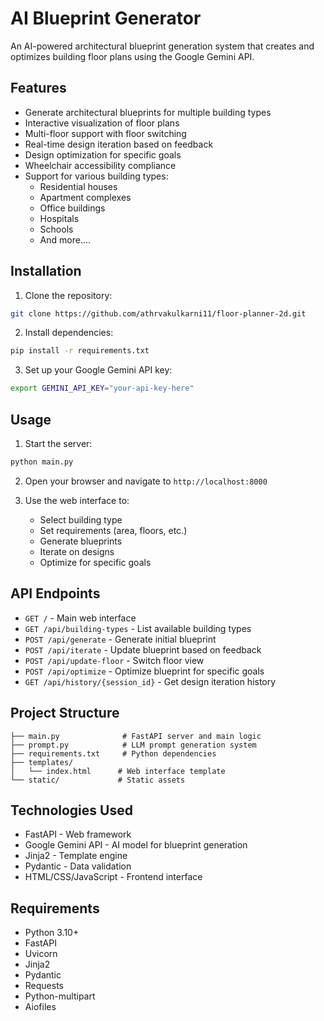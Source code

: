 # AI Blueprint Generator

An AI-powered architectural blueprint generation system that creates and optimizes building floor plans using the Google Gemini API.

## Features

- Generate architectural blueprints for multiple building types
- Interactive visualization of floor plans
- Multi-floor support with floor switching
- Real-time design iteration based on feedback
- Design optimization for specific goals
- Wheelchair accessibility compliance
- Support for various building types:
  - Residential houses
  - Apartment complexes
  - Office buildings
  - Hospitals
  - Schools
  - And more....

## Installation

1. Clone the repository:
```sh
git clone https://github.com/athrvakulkarni11/floor-planner-2d.git

```

2. Install dependencies:
```sh
pip install -r requirements.txt
```

3. Set up your Google Gemini API key:
```sh
export GEMINI_API_KEY="your-api-key-here"
```

## Usage

1. Start the server:
```sh
python main.py
```

2. Open your browser and navigate to `http://localhost:8000`

3. Use the web interface to:
   - Select building type
   - Set requirements (area, floors, etc.)
   - Generate blueprints
   - Iterate on designs
   - Optimize for specific goals

## API Endpoints

- `GET /` - Main web interface
- `GET /api/building-types` - List available building types
- `POST /api/generate` - Generate initial blueprint
- `POST /api/iterate` - Update blueprint based on feedback
- `POST /api/update-floor` - Switch floor view
- `POST /api/optimize` - Optimize blueprint for specific goals
- `GET /api/history/{session_id}` - Get design iteration history

## Project Structure

```
├── main.py              # FastAPI server and main logic
├── prompt.py            # LLM prompt generation system
├── requirements.txt     # Python dependencies
├── templates/
│   └── index.html      # Web interface template
└── static/             # Static assets
```

## Technologies Used

- FastAPI - Web framework
- Google Gemini API - AI model for blueprint generation
- Jinja2 - Template engine
- Pydantic - Data validation
- HTML/CSS/JavaScript - Frontend interface

## Requirements

- Python 3.10+
- FastAPI
- Uvicorn
- Jinja2
- Pydantic
- Requests
- Python-multipart
- Aiofiles
